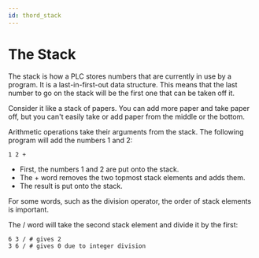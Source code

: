 ```yaml
---
id: thord_stack
---
```


# The Stack

The stack is how a PLC stores numbers that are currently in use by a program. It is a last-in-first-out data structure. This means that the last number to go on the stack will be the first one that can be taken off it. 

Consider it like a stack of papers. You can add more paper and take paper off, but you can't easily take or add paper from the middle or the bottom.

Arithmetic operations take their arguments from the stack. The following program will add the numbers 1 and 2: 

```
1 2 +
```

- First, the numbers 1 and 2 are put onto the stack. 
- The + word removes the two topmost stack elements and adds them.
- The result is put onto the stack.

For some words, such as the division operator, the order of stack elements is important.

The / word will take the second stack element and divide it by the first:

```
6 3 / # gives 2
3 6 / # gives 0 due to integer division
```